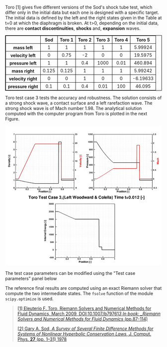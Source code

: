 Toro [1] gives five different versions of the Sod's shock tube test,
which differ only in the initial data but each one is designed
with a specific target.
The initial data is defined by the left and the right states
given in the Table at t=0 at which the diaphragm is broken.
At t$>$0, depending on the initial data, there are
**contact discontinuities**, **shocks** and, **expansion** waves.

<table style="border:1px solid black">
    <thead align="center">
        <tr style="border:1px solid black">
            <th style="border:1px solid black; text-align: center"></th>
            <th style="border:1px solid black; text-align: center">Sod</th>
            <th style="border:1px solid black; text-align: center">Toro 1</th>
            <th style="border:1px solid black; text-align: center">Toro 2</th>
            <th style="border:1px solid black; text-align: center">Toro 3</th>
            <th style="border:1px solid black; text-align: center">Toro 4</th>
            <th style="border:1px solid black; text-align: center">Toro 5</th>
        </tr>
    </thead>
    <tbody align="center">
        <tr style="border:1px solid black">
            <th>mass left</th>
            <td style="border:1px solid black; text-align: center">1</td>
            <td style="border:1px solid black; text-align: center">1</td>
            <td style="border:1px solid black; text-align: center">1</td>
            <td style="border:1px solid black; text-align: center">1</td>
            <td style="border:1px solid black; text-align: center">1</td>
            <td style="border:1px solid black; text-align: center">5.99924</td>
        </tr>
        <tr style="border:1px solid black">
            <th>velocity left</th>
            <td style="border:1px solid black; text-align: center">0</td>
            <td style="border:1px solid black; text-align: center">0.75</td>
            <td style="border:1px solid black; text-align: center">-2</td>
            <td style="border:1px solid black; text-align: center">0</td>
            <td style="border:1px solid black; text-align: center">0</td>
            <td style="border:1px solid black; text-align: center">19.5975</td>
        </tr>
        <tr style="border:1px solid black">
            <th>pressure left</th>
            <td style="border:1px solid black; text-align: center">1</td>
            <td style="border:1px solid black; text-align: center">1</td>
            <td style="border:1px solid black; text-align: center">0.4</td>
            <td style="border:1px solid black; text-align: center">1000</td>
            <td style="border:1px solid black; text-align: center">0.01</td>
            <td style="border:1px solid black; text-align: center">460.894</td>
        </tr>
        <tr style="border:1px solid black">
            <th>mass right</th>
            <td style="border:1px solid black; text-align: center">0.125</td>
            <td style="border:1px solid black; text-align: center">0.125</td>
            <td style="border:1px solid black; text-align: center">1</td>
            <td style="border:1px solid black; text-align: center">1</td>
            <td style="border:1px solid black; text-align: center">1</td>
            <td style="border:1px solid black; text-align: center">5.99242</td>
        </tr>
        <tr style="border:1px solid black">
            <th>velocity right</th>
            <td style="border:1px solid black; text-align: center">0</td>
            <td style="border:1px solid black; text-align: center">0</td>
            <td style="border:1px solid black; text-align: center">1</td>
            <td style="border:1px solid black; text-align: center">0</td>
            <td style="border:1px solid black; text-align: center">0</td>
            <td style="border:1px solid black; text-align: center">-6.19633</td>
        </tr>
        <tr style="border:1px solid black">
            <th>pressure right</th>
            <td style="border:1px solid black; text-align: center">0.1</td>
            <td style="border:1px solid black; text-align: center">0.1</td>
            <td style="border:1px solid black; text-align: center">0.4</td>
            <td style="border:1px solid black; text-align: center">0.01</td>
            <td style="border:1px solid black; text-align: center">100</td>
            <td style="border:1px solid black; text-align: center">46.095</td>
        </tr>
    </tbody>
</table>

Toro test case 3 tests the accuracy and robustness.
The solution consists of a strong shock
wave, a contact surface and a left rarefaction wave.
The strong shock wave is of Mach number 1.98.
The analytical solution computed with the computer program from Toro
is plotted in the next Figure.

![Toro3](schema/Dimension1/Euler/Toro_Test3.png "Toro test case 3")

The test case parameters can be modified using
the "Test case parameters" panel below

The reference final results are computed using an exact Riemann solver
that compute the two intermediate states.
The `fsolve` function of the module `scipy.optimize` is used.

> [[1] Eleuterio F. Toro, Riemann Solvers and Numerical Methods for Fluid Dynamics, March 2009, DOI:10.1007/b79761*3
> In book: \_Riemann Solvers and Numerical Methods for Fluid Dynamics* (pp.87-114)](https://www.researchgate.net/publication/278720679_Riemann_Solvers_and_Numerical_Methods_for_Fluid_Dynamics)
>
> [[2] Gary A. Sod, _A Survey of Several Finite Difference Methods for Systems of Nonlinear Hyperbolic Conservation Laws_, J. Comput. Phys. **27** (pp. 1–31) 1978](https://hal.archives-ouvertes.fr/hal-01635155/file/GAS.pdf)
